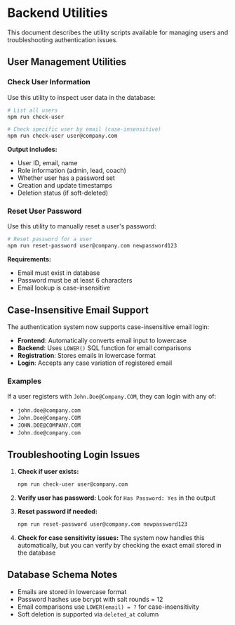 # Backend Utilities

This document describes the utility scripts available for managing users and troubleshooting authentication issues.

## User Management Utilities

### Check User Information

Use this utility to inspect user data in the database:

```bash
# List all users
npm run check-user

# Check specific user by email (case-insensitive)
npm run check-user user@company.com
```

**Output includes:**
- User ID, email, name
- Role information (admin, lead, coach)
- Whether user has a password set
- Creation and update timestamps
- Deletion status (if soft-deleted)

### Reset User Password

Use this utility to manually reset a user's password:

```bash
# Reset password for a user
npm run reset-password user@company.com newpassword123
```

**Requirements:**
- Email must exist in database
- Password must be at least 6 characters
- Email lookup is case-insensitive

## Case-Insensitive Email Support

The authentication system now supports case-insensitive email login:

- **Frontend**: Automatically converts email input to lowercase
- **Backend**: Uses `LOWER()` SQL function for email comparisons
- **Registration**: Stores emails in lowercase format
- **Login**: Accepts any case variation of registered email

### Examples

If a user registers with `John.Doe@Company.COM`, they can login with any of:
- `john.doe@company.com`
- `John.Doe@Company.COM`
- `JOHN.DOE@COMPANY.COM`
- `John.doe@company.com`

## Troubleshooting Login Issues

1. **Check if user exists:**
   ```bash
   npm run check-user user@company.com
   ```

2. **Verify user has password:**
   Look for `Has Password: Yes` in the output

3. **Reset password if needed:**
   ```bash
   npm run reset-password user@company.com newpassword123
   ```

4. **Check for case sensitivity issues:**
   The system now handles this automatically, but you can verify by checking the exact email stored in the database

## Database Schema Notes

- Emails are stored in lowercase format
- Password hashes use bcrypt with salt rounds = 12
- Email comparisons use `LOWER(email) = ?` for case-insensitivity
- Soft deletion is supported via `deleted_at` column 